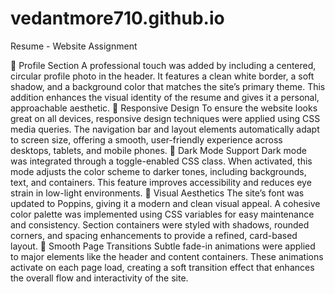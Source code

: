 # vedantmore710.github.io
Resume - Website Assignment

🔹 Profile Section
A professional touch was added by including a centered, circular profile photo in the header. It features a clean white border, a soft shadow, and a background color that matches the site’s primary theme. This addition enhances the visual identity of the resume and gives it a personal, approachable aesthetic.
🔹 Responsive Design
To ensure the website looks great on all devices, responsive design techniques were applied using CSS media queries. The navigation bar and layout elements automatically adapt to screen size, offering a smooth, user-friendly experience across desktops, tablets, and mobile phones.
🔹 Dark Mode Support
Dark mode was integrated through a toggle-enabled CSS class. When activated, this mode adjusts the color scheme to darker tones, including backgrounds, text, and containers. This feature improves accessibility and reduces eye strain in low-light environments.
🔹 Visual Aesthetics
The site’s font was updated to Poppins, giving it a modern and clean visual appeal. A cohesive color palette was implemented using CSS variables for easy maintenance and consistency. Section containers were styled with shadows, rounded corners, and spacing enhancements to provide a refined, card-based layout.
🔹 Smooth Page Transitions
Subtle fade-in animations were applied to major elements like the header and content containers. These animations activate on each page load, creating a soft transition effect that enhances the overall flow and interactivity of the site.

